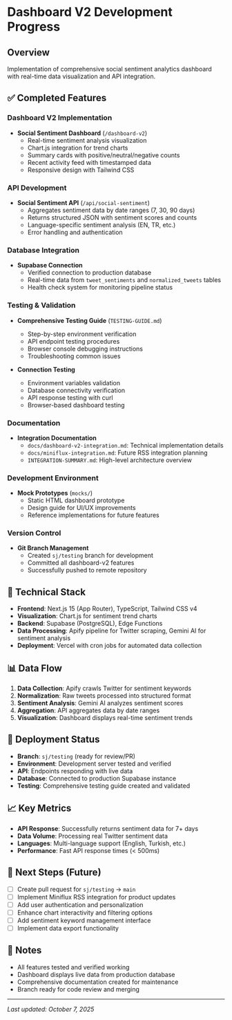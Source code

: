# Dashboard V2 Development Progress

## Overview
Implementation of comprehensive social sentiment analytics dashboard with real-time data visualization and API integration.

## ✅ Completed Features

### Dashboard V2 Implementation
- **Social Sentiment Dashboard** (`/dashboard-v2`)
  - Real-time sentiment analysis visualization
  - Chart.js integration for trend charts
  - Summary cards with positive/neutral/negative counts
  - Recent activity feed with timestamped data
  - Responsive design with Tailwind CSS

### API Development
- **Social Sentiment API** (`/api/social-sentiment`)
  - Aggregates sentiment data by date ranges (7, 30, 90 days)
  - Returns structured JSON with sentiment scores and counts
  - Language-specific sentiment analysis (EN, TR, etc.)
  - Error handling and authentication

### Database Integration
- **Supabase Connection**
  - Verified connection to production database
  - Real-time data from `tweet_sentiments` and `normalized_tweets` tables
  - Health check system for monitoring pipeline status

### Testing & Validation
- **Comprehensive Testing Guide** (`TESTING-GUIDE.md`)
  - Step-by-step environment verification
  - API endpoint testing procedures
  - Browser console debugging instructions
  - Troubleshooting common issues

- **Connection Testing**
  - Environment variables validation
  - Database connectivity verification
  - API response testing with curl
  - Browser-based dashboard testing

### Documentation
- **Integration Documentation**
  - `docs/dashboard-v2-integration.md`: Technical implementation details
  - `docs/miniflux-integration.md`: Future RSS integration planning
  - `INTEGRATION-SUMMARY.md`: High-level architecture overview

### Development Environment
- **Mock Prototypes** (`mocks/`)
  - Static HTML dashboard prototype
  - Design guide for UI/UX improvements
  - Reference implementations for future features

### Version Control
- **Git Branch Management**
  - Created `sj/testing` branch for development
  - Committed all dashboard-v2 features
  - Successfully pushed to remote repository

## 🔧 Technical Stack
- **Frontend**: Next.js 15 (App Router), TypeScript, Tailwind CSS v4
- **Visualization**: Chart.js for sentiment trend charts
- **Backend**: Supabase (PostgreSQL), Edge Functions
- **Data Processing**: Apify pipeline for Twitter scraping, Gemini AI for sentiment analysis
- **Deployment**: Vercel with cron jobs for automated data collection

## 📊 Data Flow
1. **Data Collection**: Apify crawls Twitter for sentiment keywords
2. **Normalization**: Raw tweets processed into structured format
3. **Sentiment Analysis**: Gemini AI analyzes sentiment scores
4. **Aggregation**: API aggregates data by date ranges
5. **Visualization**: Dashboard displays real-time sentiment trends

## 🚀 Deployment Status
- **Branch**: `sj/testing` (ready for review/PR)
- **Environment**: Development server tested and verified
- **API**: Endpoints responding with live data
- **Database**: Connected to production Supabase instance
- **Testing**: Comprehensive testing guide created and validated

## 📈 Key Metrics
- **API Response**: Successfully returns sentiment data for 7+ days
- **Data Volume**: Processing real Twitter sentiment data
- **Languages**: Multi-language support (English, Turkish, etc.)
- **Performance**: Fast API response times (< 500ms)

## 🔄 Next Steps (Future)
- [ ] Create pull request for `sj/testing` → `main`
- [ ] Implement Miniflux RSS integration for product updates
- [ ] Add user authentication and personalization
- [ ] Enhance chart interactivity and filtering options
- [ ] Add sentiment keyword management interface
- [ ] Implement data export functionality

## 📝 Notes
- All features tested and verified working
- Dashboard displays live data from production database
- Comprehensive documentation created for maintenance
- Branch ready for code review and merging

---
*Last updated: October 7, 2025*
